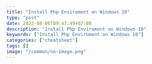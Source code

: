 ```yaml
---
title: "Install Php Enviroment on Windows 10"
type: "post"
date: 2022-08-06T09:47:49+07:00
description: "Install Php Enviroment on Windows 10"
keywords: ["Install Php Enviroment on Windows 10"]
categories: ["cheatsheet"]
tags: []
image: "/common/no-image.png"
---
```

